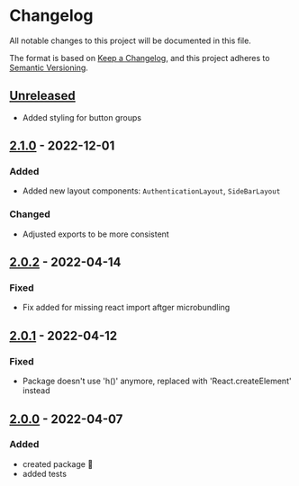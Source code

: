 # Changelog

All notable changes to this project will be documented in this file.

The format is based on [Keep a Changelog](https://keepachangelog.com/en/1.0.0/),
and this project adheres to [Semantic Versioning](https://semver.org/spec/v2.0.0.html).

## [Unreleased]
- Added styling for button groups

## [2.1.0] - 2022-12-01

### Added

-   Added new layout components: `AuthenticationLayout`, `SideBarLayout`

### Changed

-   Adjusted exports to be more consistent

## [2.0.2] - 2022-04-14

### Fixed

-   Fix added for missing react import aftger microbundling

## [2.0.1] - 2022-04-12

### Fixed

-   Package doesn't use 'h()' anymore, replaced with 'React.createElement' instead

## [2.0.0] - 2022-04-07

### Added

-   created package :tada:
-   added tests

[Unreleased]: https://github.com/neolution-ch/react-pattern-ui/compare/2.1.0...HEAD

[2.1.0]: https://github.com/neolution-ch/react-pattern-ui/compare/2.0.2...2.1.0

[2.0.2]: https://github.com/neolution-ch/react-pattern-ui/compare/2.0.1...2.0.2

[2.0.1]: https://github.com/neolution-ch/react-pattern-ui/compare/2.0.0...2.0.1

[2.0.0]: https://github.com/neolution-ch/react-pattern-ui/compare/45cbeb76034667019da84605082679900f506d75...2.0.0
